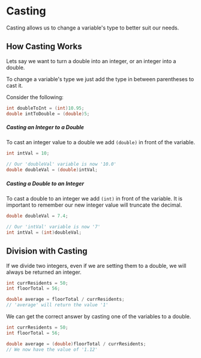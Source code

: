 # Casting

Casting allows us to change a variable's type to better suit our needs. 

## How Casting Works

Lets say we want to turn a double into an integer, or an integer into a double.

To change a variable's type we just add the type in between parentheses to cast it. 

Consider the following:

``` Java
int doubleToInt = (int)10.95;
double intToDouble = (double)5;
```

##### Casting an Integer to a Double

To cast an integer value to a double we add ``(double)`` in front of the variable.

``` Java
int intVal = 10;

// Our 'doubleVal' variable is now '10.0'
double doubleVal = (double)intVal; 
```
##### Casting a Double to an Integer

To cast a double to an integer we add ``(int)`` in front of the variable.
It is important to remember our new integer value will truncate the decimal.

``` Java
double doubleVal = 7.4;

// Our 'intVal' variable is now '7'
int intVal = (int)doubleVal;
```

## Division with Casting

If we divide two integers, even if we are setting them to a double, we will always be returned an integer.

``` Java
int currResidents = 50;
int floorTotal = 56;

double average = floorTotal / currResidents;
// 'average' will return the value '1'
```

We can get the correct answer by casting one of the variables to a double.

``` Java
int currResidents = 50;
int floorTotal = 56;

double average = (double)floorTotal / currResidents;
// We now have the value of '1.12'
```